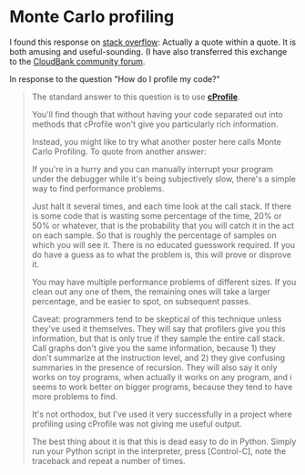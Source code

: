 # Monte Carlo profiling

I found this response on [stack overflow](https://stackoverflow.com/questions/3045556/how-to-profile-my-code/3068045): 
Actually a quote within a quote. It is both amusing and useful-sounding. (I have also transferred this exchange to
the [CloudBank community forum](https://community.cloudbank.org).


In response to the question "How do I profile my code?"


> The standard answer to this question is to use [**cProfile**](http://docs.python.org/library/profile.html#instant-user-s-manual).
> 
> You'll find though that without having your code separated out into methods that cProfile won't give you particularly rich information.
> 
> Instead, you might like to try what another poster here calls Monte Carlo Profiling. To quote from another answer:
> 
> If you're in a hurry and you can manually interrupt your program under the debugger while it's being subjectively slow, 
> there's a simple way to find performance problems.
>
> Just halt it several times, and each time look at the call stack. If there is some code that is wasting some 
> percentage of the time, 20% or 50% or whatever, that is the probability that you will catch it in the act on each 
> sample. So that is roughly the percentage of samples on which you will see it. There is no educated guesswork required. 
> If you do have a guess as to what the problem is, this will prove or disprove it.
>
> You may have multiple performance problems of different sizes. If you clean out any one of them, the remaining ones 
> will take a larger percentage, and be easier to spot, on subsequent passes.
>
> Caveat: programmers tend to be skeptical of this technique unless they've used it themselves. They will say that profilers give 
> you this information, but that is only true if they sample the entire call stack. Call graphs don't give you the same information, 
> because 1) they don't summarize at the instruction level, and 2) they give confusing summaries in the presence of recursion. 
> They will also say it only works on toy programs, when actually it works on any program, and i seems to work better on bigger 
> programs, because they tend to have more problems to find.
>
> It's not orthodox, but I've used it very successfully in a project where profiling using cProfile was not giving me useful output.
>
> The best thing about it is that this is dead easy to do in Python. Simply run your Python script in the 
> interpreter, press [Control-C], note the traceback and repeat a number of times.
>
